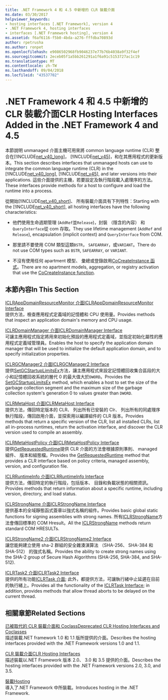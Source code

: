 ```yaml
---
title: .NET Framework 4 和 4.5 中新增的 CLR 裝載介面
ms.date: 03/30/2017
helpviewer_keywords:
- hosting interfaces [.NET Framework], version 4
- .NET Framework 4, hosting interfaces
- interfaces [.NET Framework hosting], version 4
ms.assetid: f6af6116-f5b0-4bda-a276-fffdba70893d
author: rpetrusha
ms.author: ronpet
ms.openlocfilehash: e9086502968fb9046237e77b76b4038a9f32f4ef
ms.sourcegitcommit: 2eceb05f1a5bb261291a1f6a91c5153727ac1c19
ms.translationtype: MT
ms.contentlocale: zh-TW
ms.lasthandoff: 09/04/2018
ms.locfileid: "43537702"
---
```

# <a name="clr-hosting-interfaces-added-in-the-net-framework-4-and-45"></a><span data-ttu-id="07b7b-102">.NET Framework 4 和 4.5 中新增的 CLR 裝載介面</span><span class="sxs-lookup"><span data-stu-id="07b7b-102">CLR Hosting Interfaces Added in the .NET Framework 4 and 4.5</span></span>
<span data-ttu-id="07b7b-103">本節說明 unmanaged 介面主機可用來將 common language runtime (CLR) 整合在[!INCLUDE[net_v40_long](../../../../includes/net-v40-long-md.md)]， [!INCLUDE[net_v45](../../../../includes/net-v45-md.md)]，和在其應用程式的更新版本。</span><span class="sxs-lookup"><span data-stu-id="07b7b-103">This section describes interfaces that unmanaged hosts can use to integrate the common language runtime (CLR) in the [!INCLUDE[net_v40_long](../../../../includes/net-v40-long-md.md)], [!INCLUDE[net_v45](../../../../includes/net-v45-md.md)], and later versions into their applications.</span></span> <span data-ttu-id="07b7b-104">這些介面提供的主機，若要設定及執行階段載入處理序的方法。</span><span class="sxs-lookup"><span data-stu-id="07b7b-104">These interfaces provide methods for a host to configure and load the runtime into a process.</span></span>  
  
 <span data-ttu-id="07b7b-105">從開始[!INCLUDE[net_v40_short](../../../../includes/net-v40-short-md.md)]、 所有裝載介面具有下列特性：</span><span class="sxs-lookup"><span data-stu-id="07b7b-105">Starting with the [!INCLUDE[net_v40_short](../../../../includes/net-v40-short-md.md)], all hosting interfaces have the following characteristics:</span></span>  
  
-   <span data-ttu-id="07b7b-106">他們使用生命週期管理 (`AddRef`並`Release`)，封裝 （隱含的內容） 和`QueryInterface`從 com 存取。</span><span class="sxs-lookup"><span data-stu-id="07b7b-106">They use lifetime management (`AddRef` and `Release`), encapsulation (implicit context) and `QueryInterface` from COM.</span></span>  
  
-   <span data-ttu-id="07b7b-107">那里請不要使用 COM 類型這類`BSTR`， `SAFEARRAY`，或`VARIANT`。</span><span class="sxs-lookup"><span data-stu-id="07b7b-107">There do not use COM types such as `BSTR`, `SAFEARRAY`, or `VARIANT`.</span></span>  
  
-   <span data-ttu-id="07b7b-108">不沒有使用任何 apartment 模型、 彙總或登錄啟用[CoCreateInstance 函式](https://go.microsoft.com/fwlink/?LinkId=142894)。</span><span class="sxs-lookup"><span data-stu-id="07b7b-108">There are no apartment models, aggregation, or registry activation that use the [CoCreateInstance function](https://go.microsoft.com/fwlink/?LinkId=142894).</span></span>  
  
## <a name="in-this-section"></a><span data-ttu-id="07b7b-109">本節內容</span><span class="sxs-lookup"><span data-stu-id="07b7b-109">In This Section</span></span>  
 [<span data-ttu-id="07b7b-110">ICLRAppDomainResourceMonitor 介面</span><span class="sxs-lookup"><span data-stu-id="07b7b-110">ICLRAppDomainResourceMonitor Interface</span></span>](../../../../docs/framework/unmanaged-api/hosting/iclrappdomainresourcemonitor-interface.md)  
 <span data-ttu-id="07b7b-111">提供方法，檢查應用程式定義域的記憶體和 CPU 使用量。</span><span class="sxs-lookup"><span data-stu-id="07b7b-111">Provides methods that inspect an application domain's memory and CPU usage.</span></span>  
  
 [<span data-ttu-id="07b7b-112">ICLRDomainManager 介面</span><span class="sxs-lookup"><span data-stu-id="07b7b-112">ICLRDomainManager Interface</span></span>](../../../../docs/framework/unmanaged-api/hosting/iclrdomainmanager-interface.md)  
 <span data-ttu-id="07b7b-113">可讓主應用程式指定將用來初始化預設的應用程式定義域，並指定初始化屬性的應用程式定義域管理員。</span><span class="sxs-lookup"><span data-stu-id="07b7b-113">Enables the host to specify the application domain manager that will be used to initialize the default application domain, and to specify initialization properties.</span></span>  
  
 [<span data-ttu-id="07b7b-114">ICLRGCManager2 介面</span><span class="sxs-lookup"><span data-stu-id="07b7b-114">ICLRGCManager2 Interface</span></span>](../../../../docs/framework/unmanaged-api/hosting/iclrgcmanager2-interface.md)  
 <span data-ttu-id="07b7b-115">提供[SetGCStartupLimitsEx](../../../../docs/framework/unmanaged-api/hosting/iclrgcmanager2-setgcstartuplimitsex-method.md)方法，讓主應用程式來設定記憶體回收集合區段的大小和記憶體回收系統的層代 0 的最大值大於`DWORD`。</span><span class="sxs-lookup"><span data-stu-id="07b7b-115">Provides the [SetGCStartupLimitsEx](../../../../docs/framework/unmanaged-api/hosting/iclrgcmanager2-setgcstartuplimitsex-method.md) method, which enables a host to set the size of the garbage collection segment and the maximum size of the garbage collection system's generation 0 to values greater than `DWORD`.</span></span>  
  
 [<span data-ttu-id="07b7b-116">ICLRMetaHost 介面</span><span class="sxs-lookup"><span data-stu-id="07b7b-116">ICLRMetaHost Interface</span></span>](../../../../docs/framework/unmanaged-api/hosting/iclrmetahost-interface.md)  
 <span data-ttu-id="07b7b-117">提供方法，傳回特定版本的 CLR、 列出所有已安裝的 Clr、 列出所有的同處理序執行階段，傳回啟用介面，並探索用以編譯組件的 CLR 版本。</span><span class="sxs-lookup"><span data-stu-id="07b7b-117">Provides methods that return a specific version of the CLR, list all installed CLRs, list all in-process runtimes, return the activation interface, and discover the CLR version used to compile an assembly.</span></span>  
  
 [<span data-ttu-id="07b7b-118">ICLRMetaHostPolicy 介面</span><span class="sxs-lookup"><span data-stu-id="07b7b-118">ICLRMetaHostPolicy Interface</span></span>](../../../../docs/framework/unmanaged-api/hosting/iclrmetahostpolicy-interface.md)  
 <span data-ttu-id="07b7b-119">提供[GetRequestedRuntime](../../../../docs/framework/unmanaged-api/hosting/iclrmetahostpolicy-getrequestedruntime-method.md)提供 CLR 介面的方法會根據原則準則、 managed 組件、 版本和組態檔。</span><span class="sxs-lookup"><span data-stu-id="07b7b-119">Provides the [GetRequestedRuntime](../../../../docs/framework/unmanaged-api/hosting/iclrmetahostpolicy-getrequestedruntime-method.md) method that provides a CLR interface based on policy criteria, managed assembly, version, and configuration file.</span></span>  
  
 [<span data-ttu-id="07b7b-120">ICLRRuntimeInfo 介面</span><span class="sxs-lookup"><span data-stu-id="07b7b-120">ICLRRuntimeInfo Interface</span></span>](../../../../docs/framework/unmanaged-api/hosting/iclrruntimeinfo-interface.md)  
 <span data-ttu-id="07b7b-121">提供方法，傳回特定的執行階段，包括版本、 目錄和負載狀態的相關資訊。</span><span class="sxs-lookup"><span data-stu-id="07b7b-121">Provides methods that return information about a specific runtime, including version, directory, and load status.</span></span>  
  
 [<span data-ttu-id="07b7b-122">ICLRStrongName 介面</span><span class="sxs-lookup"><span data-stu-id="07b7b-122">ICLRStrongName Interface</span></span>](../../../../docs/framework/unmanaged-api/hosting/iclrstrongname-interface.md)  
 <span data-ttu-id="07b7b-123">提供基本的全域靜態函式簽章以強式名稱的組件。</span><span class="sxs-lookup"><span data-stu-id="07b7b-123">Provides basic global static functions for signing assemblies with strong names.</span></span> <span data-ttu-id="07b7b-124">所有[ICLRStrongName](../../../../docs/framework/unmanaged-api/hosting/iclrstrongname-interface.md)方法會傳回標準的 COM Hresult。</span><span class="sxs-lookup"><span data-stu-id="07b7b-124">All the [ICLRStrongName](../../../../docs/framework/unmanaged-api/hosting/iclrstrongname-interface.md) methods return standard COM HRESULTs.</span></span>  
  
 [<span data-ttu-id="07b7b-125">ICLRStrongName2 介面</span><span class="sxs-lookup"><span data-stu-id="07b7b-125">ICLRStrongName2 Interface</span></span>](../../../../docs/framework/unmanaged-api/hosting/iclrstrongname2-interface.md)  
 <span data-ttu-id="07b7b-126">讓您能夠建立使用 sha-2 群組的安全雜湊演算法 （SHA-256、 SHA-384 和 SHA-512） 的強式名稱。</span><span class="sxs-lookup"><span data-stu-id="07b7b-126">Provides the ability to create strong names using the SHA-2 group of Secure Hash Algorithms (SHA-256, SHA-384, and SHA-512).</span></span>  
  
 [<span data-ttu-id="07b7b-127">ICLRTask2 介面</span><span class="sxs-lookup"><span data-stu-id="07b7b-127">ICLRTask2 Interface</span></span>](../../../../docs/framework/unmanaged-api/hosting/iclrtask2-interface.md)  
 <span data-ttu-id="07b7b-128">提供的所有功能[ICLRTask 介面](../../../../docs/framework/unmanaged-api/hosting/iclrtask-interface.md); 此外，都提供方法，可讓執行緒中止延遲在目前的執行緒上。</span><span class="sxs-lookup"><span data-stu-id="07b7b-128">Provides all the functionality of the [ICLRTask Interface](../../../../docs/framework/unmanaged-api/hosting/iclrtask-interface.md); in addition, provides methods that allow thread aborts to be delayed on the current thread.</span></span>  
  
## <a name="related-sections"></a><span data-ttu-id="07b7b-129">相關章節</span><span class="sxs-lookup"><span data-stu-id="07b7b-129">Related Sections</span></span>  
 [<span data-ttu-id="07b7b-130">已被取代的 CLR 裝載介面和 Coclass</span><span class="sxs-lookup"><span data-stu-id="07b7b-130">Deprecated CLR Hosting Interfaces and Coclasses</span></span>](../../../../docs/framework/unmanaged-api/hosting/deprecated-clr-hosting-interfaces-and-coclasses.md)  
 <span data-ttu-id="07b7b-131">描述裝載.NET framework 1.0 和 1.1 版所提供的介面。</span><span class="sxs-lookup"><span data-stu-id="07b7b-131">Describes the hosting interfaces provided with the .NET Framework versions 1.0 and 1.1.</span></span>  
  
 [<span data-ttu-id="07b7b-132">CLR 裝載介面</span><span class="sxs-lookup"><span data-stu-id="07b7b-132">CLR Hosting Interfaces</span></span>](../../../../docs/framework/unmanaged-api/hosting/clr-hosting-interfaces.md)  
 <span data-ttu-id="07b7b-133">描述裝載以.NET Framework 版本 2.0、 3.0 和 3.5 提供的介面。</span><span class="sxs-lookup"><span data-stu-id="07b7b-133">Describes the hosting interfaces provided with the .NET Framework versions 2.0, 3.0, and 3.5.</span></span>  
  
 [<span data-ttu-id="07b7b-134">裝載</span><span class="sxs-lookup"><span data-stu-id="07b7b-134">Hosting</span></span>](../../../../docs/framework/unmanaged-api/hosting/index.md)  
 <span data-ttu-id="07b7b-135">導入了.NET Framework 中所裝載。</span><span class="sxs-lookup"><span data-stu-id="07b7b-135">Introduces hosting in the .NET Framework.</span></span>
